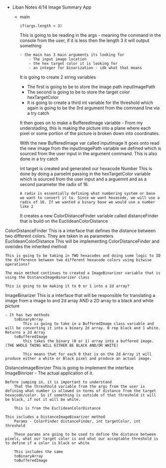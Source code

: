 - Liban Notes 
4/14
Image Summary App
    -   main

            if(args.length < 3)
        This is going to be reading in the args - meaning the command in the console from the user, if it is less then the length 3 it will output something

            - the main has 3 main arguments its looking for
                - The input image location
                - the hex target color it is looking for
                - an integer for binarization - idk what that means 

        It is going to create 2 string variables 
        -   The first is going to be to store the image path
            inputImagePath
        - The second is going to be to store the target color
            hexTargetColor
        - It is going to create a third int variable for the threshold which again is going to be the 3rd argument from the command line via a try catch 

        It then goes on to make a BufferedImage variable
            -   From my understading, this is making the picture into a plane where each pixel or some portion of the picture is broken down into coordinates. 
        
        With the new BufferedImage var called inputImage
            It goes onto read the new image from the inputImagePath variable we defined which is sourced from the user input in the argument command. This is also done in a try catch 
    
        int target is created and generated our hexacode Number
            This is done by doing a parseInt passing in the hexTargetColor variable which is sourced from the user input and a arguemnt and as a second parameter the radix of 16.
            
            A radix is essentially defining what numbering system or base we want to convert it to. Since we want hexacode, we will use a radix of 16. If we wanted a binary base we would use a number like 2

        It creates a new ColorDistanceFinder variable called distanceFinder that is build on the EuclideanColorDistance

ColorDistanceFinder
    This is a interface that defines the distance between two different colors. They are taken in as parameters
EuclideanColorDistance
    This will be implementing ColorDistanceFinder and overides the inherited method

    This is going to be taking in TWO hexacodes and doing some logic to ID the difference between two different hexacode colors using bitwise operations?

    The main method continues to created a ImageBinarizer variable that is using the DistanceImageBinarizer class

    This is going to be making it to 0 or 1 into a 2d array? 

ImageBinarizer 
    This is a interface that will be responsible for translating a image from a image to and 2d array AND a 2D array to a black and white picture

    - It has two methods
        toBinaryArray
            This is going to take in a BufferedImage class variable and will be converting it into a binary 2d array. 0 rep black and 1 white. Returns a 2d Array
        toBufferedImage
            this takes the binary (0 or 1) array into a buffered image. (THE WHOLE THING WILL EITHER BE BLACK AND/OR WHITE)

            This means that for each 0 that is on the 2d Array it will produce either a white or Black pixel and produce an actual image. 
DistanceImageBinrizer
    This is going to implement the interface ImageBinrizer - The actual application of it.
    
    Before jumping in, it is important to understand
        That the threshhold variable from the args from the user is defining what number is allowed in terms of distance from the target hexacode/color. So if something is outside of that threshold it will be black, if not it will be white. 

        This is from the EuclideanColorDistance

    This includes a DistanceImageBinarizer method 
        Params - ColorFinder distanceFinder, int targetColor, int threshold

        These params are going to be used to define the distance between pixels, what our target color is and what our acceptable threshold is to define if a color is black or white

        This includes the same 
        toBinaryArray
        toBufferedImage
    

